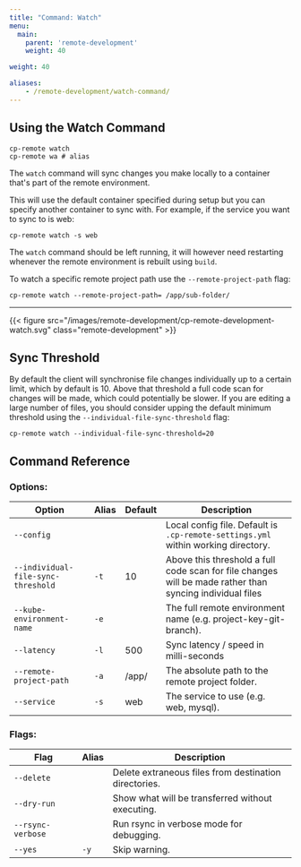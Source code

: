 ```yaml
---
title: "Command: Watch"
menu:
  main:
    parent: 'remote-development'
    weight: 40

weight: 40

aliases:
    - /remote-development/watch-command/
---
```

## Using the Watch Command

```
cp-remote watch
cp-remote wa # alias
```

The `watch` command will sync changes you make locally to a container that's part of the remote environment. 

This will use the default container specified during setup but you can specify another container to sync with. For example, if the service you want to sync to is web:

```
cp-remote watch -s web
```

The `watch` command should be left running, it will however need restarting whenever the remote environment is rebuilt using `build`.

To watch a specific remote project path use the `--remote-project-path` flag:

```
cp-remote watch --remote-project-path= /app/sub-folder/
```

***

{{< figure src="/images/remote-development/cp-remote-development-watch.svg" class="remote-development" >}}


## Sync Threshold

By default the client will synchronise file changes individually up to a certain limit, which by default is 10. Above that threshold a full code scan for changes will be made, which could potentially be slower. If you are editing a large number of files, you should consider upping the default minimum threshold using the `--individual-file-sync-threshold` flag:

```
cp-remote watch --individual-file-sync-threshold=20
```

## Command Reference

### Options:

Option | Alias | Default | Description
-------|-------|---------|------------
`--config`                         |      |       | Local config file. Default is `.cp-remote-settings.yml` within working directory.
`--individual-file-sync-threshold` | `-t` | 10    | Above this threshold a full code scan for file changes will be made rather than syncing individual files
`--kube-environment-name`          | `-e` |       | The full remote environment name (e.g. project-key-git-branch).
`--latency`                        | `-l` | 500   | Sync latency / speed in milli-seconds
`--remote-project-path`            | `-a` | /app/ | The absolute path to the remote project folder.
`--service`                        | `-s` | web   | The service to use (e.g. web, mysql).

### Flags:

Flag | Alias | Description
-----|-------|------------
`--delete`        |      | Delete extraneous files from destination directories.
`--dry-run`       |      | Show what will be transferred without executing.
`--rsync-verbose` |      | Run rsync in verbose mode for debugging.
`--yes`           | `-y` | Skip warning.
